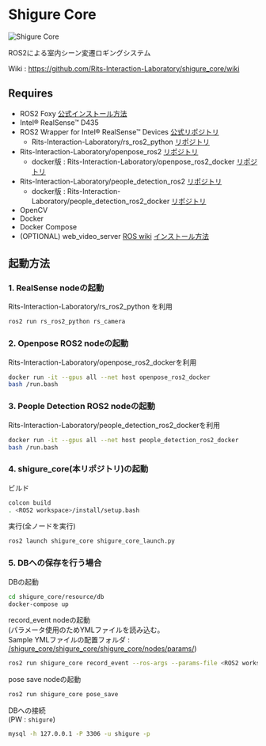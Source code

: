 # Shigure Core
![Shigure Core](https://img.shields.io/badge/shigure-core-red)

ROS2による室内シーン変遷ロギングシステム 

Wiki : https://github.com/Rits-Interaction-Laboratory/shigure_core/wiki

## Requires
* ROS2 Foxy [公式インストール方法](https://index.ros.org/doc/ros2/Installation/Foxy/)
* Intel® RealSense™ D435
* ROS2 Wrapper for Intel® RealSense™ Devices [公式リポジトリ](https://github.com/intel/ros2_intel_realsense)
    * Rits-Interaction-Laboratory/rs_ros2_python [リポジトリ](https://github.com/Rits-Interaction-Laboratory/rs_ros2_python)
* Rits-Interaction-Laboratory/openpose_ros2 [リポジトリ](https://github.com/Rits-Interaction-Laboratory/openpose_ros2)
    * docker版 : Rits-Interaction-Laboratory/openpose_ros2_docker [リポジトリ](https://github.com/Rits-Interaction-Laboratory/openpose_ros2_docker)
* Rits-Interaction-Laboratory/people_detection_ros2 [リポジトリ](https://github.com/Rits-Interaction-Laboratory/people_detection_ros2)
    * docker版 : Rits-Interaction-Laboratory/people_detection_ros2_docker [リポジトリ](https://github.com/Rits-Interaction-Laboratory/people_detection_ros2_docker)
* OpenCV
* Docker
* Docker Compose
* (OPTIONAL) web_video_server [ROS wiki](https://wiki.ros.org/web_video_server) [インストール方法](https://github.com/RobotWebTools/web_video_server/issues/108)


## 起動方法

### 1. RealSense nodeの起動

Rits-Interaction-Laboratory/rs_ros2_python を利用

```sh
ros2 run rs_ros2_python rs_camera
```

### 2. Openpose ROS2 nodeの起動

Rits-Interaction-Laboratory/openpose_ros2_dockerを利用

```sh
docker run -it --gpus all --net host openpose_ros2_docker
bash /run.bash
```

### 3. People Detection ROS2 nodeの起動

Rits-Interaction-Laboratory/people_detection_ros2_dockerを利用

```sh
docker run -it --gpus all --net host people_detection_ros2_docker
bash /run.bash
```

### 4. shigure_core(本リポジトリ)の起動

ビルド
```sh
colcon build
. <ROS2 workspace>/install/setup.bash
```

実行(全ノードを実行)
```sh
ros2 launch shigure_core shigure_core_launch.py
```

### 5. DBへの保存を行う場合

DBの起動 <br>
```sh
cd shigure_core/resource/db
docker-compose up
```

record_event nodeの起動 <br>
(パラメータ使用のためYMLファイルを読み込む。 <br>
Sample YMLファイルの配置フォルダ : [/shigure_core/shigure_core/shigure_core/nodes/params/](/shigure_core/shigure_core/shigure_core/nodes/params/))
```sh
ros2 run shigure_core record_event --ros-args --params-file <ROS2 workspace>/src/shigure_core/shigure_core/shigure_core/nodes/params/record_event_params.yml
```

pose save nodeの起動 <br>
```sh
ros2 run shigure_core pose_save
```

DBへの接続 <br>
(PW : `shigure`) <br>
```sh
mysql -h 127.0.0.1 -P 3306 -u shigure -p
```
